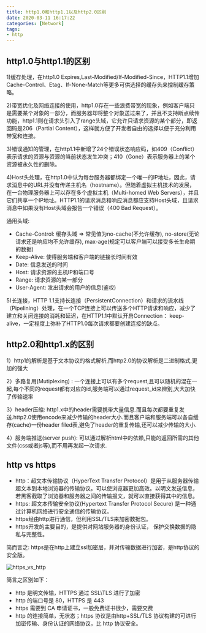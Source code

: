 ```yaml
---
title: http1.0和http1.1以及http2.0区别
date: 2020-03-11 16:17:22
categories: [Network]
tags:
- http
---
```


## http1.0与http1.1的区别

1)缓存处理，在http1.0 Expires,Last-Modified/If-Modified-Since，HTTP1.1增加Cache-Control、Etag、If-None-Match等更多可供选择的缓存头来控制缓存策略。

2)带宽优化及网络连接的使用，http1.0存在一些浪费带宽的现象，例如客户端只是需要某个对象的一部分，而服务器却将整个对象送过来了，并且不支持断点续传功能，http1.1则在请求头引入了range头域，它允许只请求资源的某个部分，即返回码是206（Partial Content），这样就方便了开发者自由的选择以便于充分利用带宽和连接。

3)错误通知的管理，在http1.1中新增了24个错误状态响应码，如409（Conflict）表示请求的资源与资源的当前状态发生冲突；410（Gone）表示服务器上的某个资源被永久性的删除。

4)Host头处理，在http1.0中认为每台服务器都绑定一个唯一的IP地址，因此，请求消息中的URL并没有传递主机名（hostname）。但随着虚拟主机技术的发展，在一台物理服务器上可以存在多个虚拟主机（Multi-homed Web Servers），并且它们共享一个IP地址。HTTP1.1的请求消息和响应消息都应支持Host头域，且请求消息中如果没有Host头域会报告一个错误（400 Bad Request）。

通用头域:

- Cache-Control: 缓存头域 => 常见值为no-cache(不允许缓存), no-store(无论请求还是响应均不允许缓存), max-age(规定可以客户端可以接受多长生命期的数据)
- Keep-Alive: 使得服务端和客户端的链接长时间有效
- Date: 信息发送的时间
- Host: 请求资源的主机IP和端口号
- Range: 请求资源的某一部分
- User-Agent: 发出请求的用户的信息(鉴权)

5)长连接，HTTP 1.1支持长连接（PersistentConnection）和请求的流水线（Pipelining）处理，在一个TCP连接上可以传送多个HTTP请求和响应，减少了建立和关闭连接的消耗和延迟，在HTTP1.1中默认开启Connection： keep-alive，一定程度上弥补了HTTP1.0每次请求都要创建连接的缺点。

## http2.0和http1.x的区别

1）http1的解析是基于文本协议的格式解析,而http2.0的协议解析是二进制格式,更加的强大

2）多路复用(Mutiplexing) : 一个连接上可以有多个request,且可以随机的混在一起,每个不同的request都有对应的id,服务端可以通过request_id来辨别,大大加快了传输速率

3）header压缩: http1.x中的header需要携带大量信息.而且每次都要重复发送.http2.0使用encode来减少传输的header大小.而且客户端和服务端可以各自缓存(cache)一份header filed表,避免了header的重复传输,还可以减少传输的大小.

4）服务端推送(server push): 可以通过解析html中的依赖,只能的返回所需的其他文件(css或者js等),而不用再发起一次请求.

## http vs https

- http：超文本传输协议（HyperText Transfer Protocol）是用于从服务器传输超文本到本地浏览器的传输协议。可以使浏览器更加高效。以明文发送信息，若黑客截取了浏览器和服务器之间的传输报文，就可以直接获得其中的信息。
- https: 超文本传输安全协议(Hypertext Transfer Protocol Secure) 是一种通过计算机网络进行安全通信的传输协议。
- https经由http进行通信，但利用SSL/TLS来加密数据包。
- https开发的主要目的，是提供对网站服务器的身份认证， 保护交换数据的隐私与完整性。

简而言之: https是在http上建立ssl加密层，并对传输数据进行加密，是http协议的安全版。

![https_vs_http](https_vs_http.png)

简言之区别如下：
- http 是明文传输，HTTPS 通过 SSL\TLS 进行了加密
- http 的端口号是 80，HTTPS 是 443
- https 需要到 CA 申请证书，一般免费证书很少，需要交费
- http 的连接简单，无状态；https 协议是由http+SSL/TLS 协议构建的可进行加密传输、身份认证的网络协议，比 http 协议安全。


